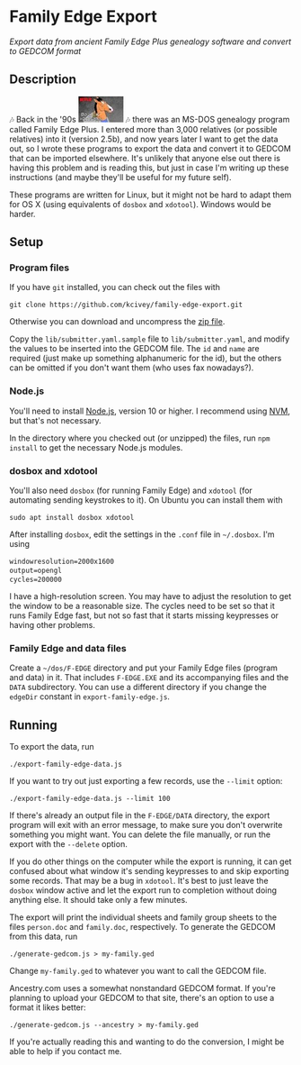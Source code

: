 # Family Edge Export

*Export data from ancient Family Edge Plus genealogy software and convert to GEDCOM format*

## Description

:notes: Back in the '90s
![BoJack Horseman](doc/bojack.jpg)
:notes:
there was an MS-DOS genealogy program called Family Edge Plus. I entered more than 3,000
relatives (or possible relatives) into it (version 2.5b), and now years later I want to
get the data out, so I wrote these programs to export the data and convert it to GEDCOM
that can be imported elsewhere.
It's unlikely that anyone else out there is having this problem and is reading this, but
just in case I'm writing up these instructions (and maybe they'll be useful for my future
self).

These programs are written for Linux, but it might not be hard to adapt them for
OS X (using equivalents of `dosbox` and `xdotool`). Windows would be harder.


## Setup

### Program files

If you have `git` installed, you can check out the files with

    git clone https://github.com/kcivey/family-edge-export.git

Otherwise you can download and uncompress the
[zip file](https://github.com/kcivey/family-edge-export/archive/master.zip).

Copy the `lib/submitter.yaml.sample` file to `lib/submitter.yaml`, and modify the
values to be inserted into the GEDCOM file. The `id` and `name` are required
(just make up something alphanumeric for the id), but the others can be 
omitted if you don't want them (who uses fax nowadays?).

### Node.js

You'll need to install [Node.js](https://nodejs.org/), version 10 or higher. I recommend
using [NVM](https://github.com/nvm-sh/nvm), but that's not necessary.

In the directory where you checked out (or unzipped) the files, run `npm install`
to get the necessary Node.js modules.

### dosbox and xdotool

You'll also need `dosbox` (for running Family Edge) and `xdotool` (for automating
sending keystrokes to it). On Ubuntu you can install them with

    sudo apt install dosbox xdotool

After installing `dosbox`, edit the settings in the `.conf` file in `~/.dosbox`.
I'm using

    windowresolution=2000x1600
    output=opengl
    cycles=200000

I have a high-resolution screen. You may have to adjust the resolution to get the window
to be a reasonable size. The cycles need to be set so that it runs Family Edge fast,
but not so fast that it starts missing keypresses or having other problems.

### Family Edge and data files

Create a `~/dos/F-EDGE` directory and put your Family Edge files (program and data)
in it. That includes `F-EDGE.EXE` and its accompanying files and the `DATA` subdirectory.
You can use a different directory if you change the `edgeDir` constant in
`export-family-edge.js`.

## Running

To export the data, run

    ./export-family-edge-data.js

If you want to try out just exporting a few records, use the `--limit` option:

    ./export-family-edge-data.js --limit 100

If there's already an output file in the `F-EDGE/DATA` directory, the export program will
exit with an error message, to make sure you don't overwrite something you might want.
You can delete the file manually, or run the export with the `--delete` option.

If you do other things on the computer while the export is running, it can get confused
about what window it's sending keypresses to and skip exporting some records. That may
be a bug in `xdotool`. It's best to just leave the `dosbox` window active and let the
export run to completion without doing anything else. It should take only a few minutes.

The export will print the individual sheets and family group sheets to the files
`person.doc` and `family.doc`, respectively. To generate the GEDCOM from this data, run

    ./generate-gedcom.js > my-family.ged

Change `my-family.ged` to whatever you want to call the GEDCOM file.

Ancestry.com uses a somewhat nonstandard GEDCOM format. If you're planning to upload
your GEDCOM to that site, there's an option to use a format it likes better:

    ./generate-gedcom.js --ancestry > my-family.ged

If you're actually reading this and wanting to do the conversion, I might be able to
help if you contact me.
